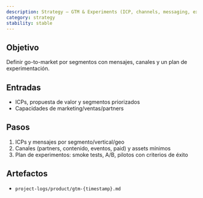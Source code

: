 ```yaml
---
description: Strategy — GTM & Experiments (ICP, channels, messaging, experiments)
category: strategy
stability: stable
---
```


## Objetivo
Definir go-to-market por segmentos con mensajes, canales y un plan de experimentación.

## Entradas
- ICPs, propuesta de valor y segmentos priorizados
- Capacidades de marketing/ventas/partners

## Pasos
1) ICPs y mensajes por segmento/vertical/geo
2) Canales (partners, contenido, eventos, paid) y assets mínimos
3) Plan de experimentos: smoke tests, A/B, pilotos con criterios de éxito

## Artefactos
- `project-logs/product/gtm-{timestamp}.md`
